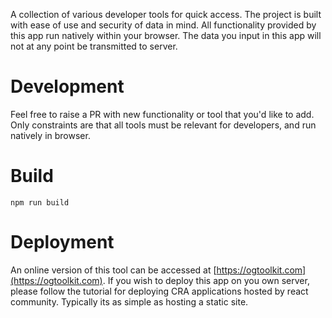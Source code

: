 A collection of various developer tools for quick access. The project is built with ease of use and security of data in mind. All functionality provided by this app run natively within your browser. The data you input in this app will not at any point be transmitted to server.

# Development
Feel free to raise a PR with new functionality or tool that you'd like to add. Only constraints are that all tools must be relevant for developers, and run natively in browser.

# Build
```
npm run build
```

# Deployment
An online version of this tool can be accessed at [https://ogtoolkit.com](https://ogtoolkit.com). If you wish to deploy this app on you own server, please follow the tutorial for deploying CRA applications hosted by react community. Typically its as simple as hosting a static site.
